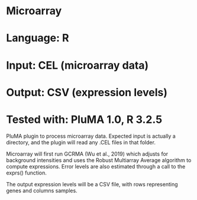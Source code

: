 # Microarray
# Language: R
# Input: CEL (microarray data)
# Output: CSV (expression levels)
# Tested with: PluMA 1.0, R 3.2.5

PluMA plugin to process microarray data.  Expected input is actually a directory, and the plugin
will read any .CEL files in that folder.

Microarray will first run GCRMA (Wu et al., 2019) which adjusts for background intensities and
uses the Robust Multiarray Average algorithm to compute expressions.  Error levels are also estimated
through a call to the exprs() function.

The output expression levels will be a CSV file, with rows representing genes and columns samples.
